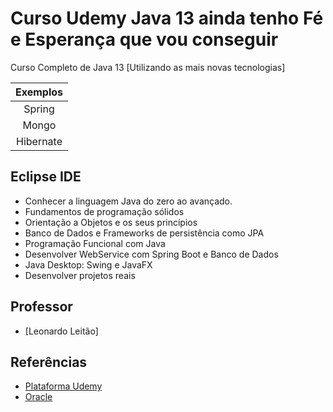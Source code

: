 # Curso Udemy Java 13 ainda tenho Fé e Esperança que vou conseguir

Curso Completo de Java 13 [Utilizando as mais novas tecnologias]

| Exemplos |
| :------------: |
|    Spring       |
|     Mongo      |
|    Hibernate      |

## Eclipse IDE

* Conhecer a linguagem Java do zero ao avançado.
* Fundamentos de programação sólidos
* Orientação a Objetos e os seus princípios
* Banco de Dados e Frameworks de persistência como JPA
* Programação Funcional com Java
* Desenvolver WebService com Spring Boot e Banco de Dados
* Java Desktop: Swing e JavaFX
* Desenvolver projetos reais

## Professor
* [Leonardo Leitão]

## Referências
* [Plataforma Udemy](https://www.udemy.com/course/fundamentos-de-programacao-com-java/learn/lecture/15397224#overview)
* [Oracle](https://www.oracle.com/java/technologies/javase-jdk13-downloads.html)

